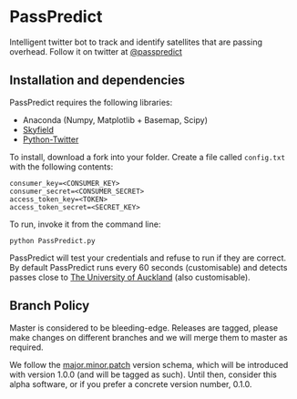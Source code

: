 # PassPredict

Intelligent twitter bot to track and identify satellites that are passing overhead. Follow it on twitter at [@passpredict](http://twitter.com/passpredict)

## Installation and dependencies
PassPredict requires the following libraries:
- Anaconda (Numpy, Matplotlib + Basemap, Scipy)
- [Skyfield](https://rhodesmill.org/skyfield)
- [Python-Twitter](https://github.com/bear/python-twitter)

To install, download a fork into your folder. Create a file called `config.txt` with the following contents:

    consumer_key=<CONSUMER_KEY>
    consumer_secret=<CONSUMER_SECRET>
    access_token_key=<TOKEN>
    access_token_secret=<SECRET_KEY>

To run, invoke it from the command line:

    python PassPredict.py

PassPredict will test your credentials and refuse to run if they are correct. By default PassPredict runs every 60 seconds (customisable) and detects passes close to [The University of Auckland](http://auckland.ac.nz) (also customisable).

## Branch Policy
Master is considered to be bleeding-edge. Releases are tagged, please make changes on different branches and we will merge them to master as required.

We follow the [major.minor.patch](https://semver.org/) version schema, which will be introduced with version 1.0.0 (and will be tagged as such). Until then, consider this alpha software, or if you prefer a concrete version number, 0.1.0.
